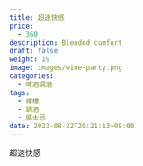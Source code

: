 ```yaml
---
title: 超速快感
price:
  - 360
description: Blended cumfort
draft: false
weight: 19
image: images/wine-party.png
categories:
  - 啤酒調酒
tags:
  - 檸檬
  - 調酒
  - 威士忌
date: 2023-08-22T20:21:13+08:00
---
```


 超速快感
